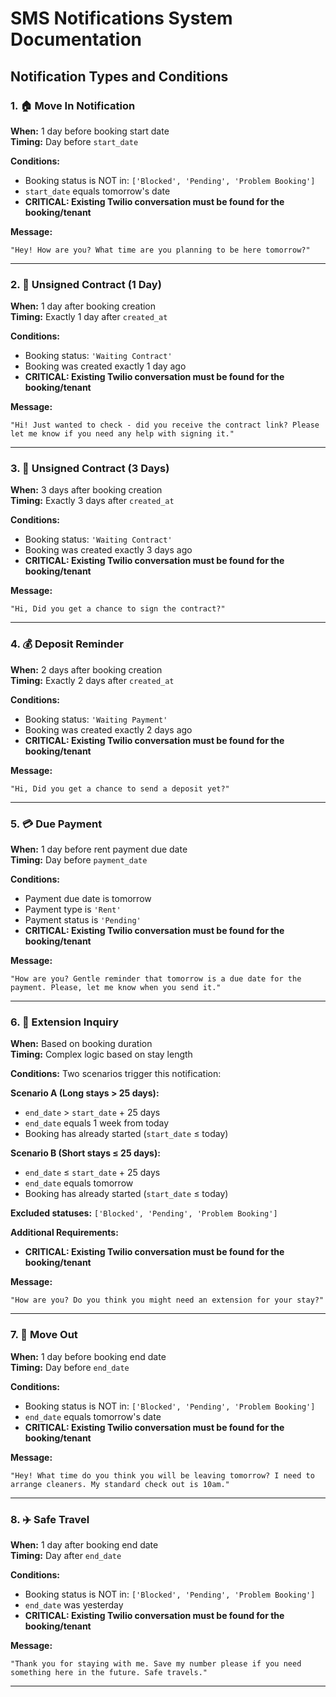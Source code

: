 # SMS Notifications System Documentation

## Notification Types and Conditions

### 1. 🏠 **Move In Notification**
**When:** 1 day before booking start date  
**Timing:** Day before `start_date`

**Conditions:**
- Booking status is NOT in: `['Blocked', 'Pending', 'Problem Booking']`
- `start_date` equals tomorrow's date
- **CRITICAL: Existing Twilio conversation must be found for the booking/tenant**

**Message:**
```
"Hey! How are you? What time are you planning to be here tomorrow?"
```
---

### 2. 📝 **Unsigned Contract (1 Day)**
**When:** 1 day after booking creation  
**Timing:** Exactly 1 day after `created_at`

**Conditions:**
- Booking status: `'Waiting Contract'`
- Booking was created exactly 1 day ago
- **CRITICAL: Existing Twilio conversation must be found for the booking/tenant**

**Message:**
```
"Hi! Just wanted to check - did you receive the contract link? Please let me know if you need any help with signing it."
```
---

### 3. 📝 **Unsigned Contract (3 Days)**
**When:** 3 days after booking creation  
**Timing:** Exactly 3 days after `created_at`

**Conditions:**
- Booking status: `'Waiting Contract'`
- Booking was created exactly 3 days ago
- **CRITICAL: Existing Twilio conversation must be found for the booking/tenant**

**Message:**
```
"Hi, Did you get a chance to sign the contract?"
```
---

### 4. 💰 **Deposit Reminder**
**When:** 2 days after booking creation  
**Timing:** Exactly 2 days after `created_at`

**Conditions:**
- Booking status: `'Waiting Payment'`
- Booking was created exactly 2 days ago
- **CRITICAL: Existing Twilio conversation must be found for the booking/tenant**

**Message:**
```
"Hi, Did you get a chance to send a deposit yet?"
```
---

### 5. 💳 **Due Payment**
**When:** 1 day before rent payment due date  
**Timing:** Day before `payment_date`

**Conditions:**
- Payment due date is tomorrow
- Payment type is `'Rent'`
- Payment status is `'Pending'`
- **CRITICAL: Existing Twilio conversation must be found for the booking/tenant**

**Message:**
```
"How are you? Gentle reminder that tomorrow is a due date for the payment. Please, let me know when you send it."
```
---

### 6. 🔄 **Extension Inquiry**
**When:** Based on booking duration  
**Timing:** Complex logic based on stay length

**Conditions:**
Two scenarios trigger this notification:

**Scenario A (Long stays > 25 days):**
- `end_date` > `start_date` + 25 days
- `end_date` equals 1 week from today
- Booking has already started (`start_date` ≤ today)

**Scenario B (Short stays ≤ 25 days):**
- `end_date` ≤ `start_date` + 25 days  
- `end_date` equals tomorrow
- Booking has already started (`start_date` ≤ today)

**Excluded statuses:** `['Blocked', 'Pending', 'Problem Booking']`

**Additional Requirements:**
- **CRITICAL: Existing Twilio conversation must be found for the booking/tenant**

**Message:**
```
"How are you? Do you think you might need an extension for your stay?"
```
---

### 7. 🚪 **Move Out**
**When:** 1 day before booking end date  
**Timing:** Day before `end_date`

**Conditions:**
- Booking status is NOT in: `['Blocked', 'Pending', 'Problem Booking']`
- `end_date` equals tomorrow's date
- **CRITICAL: Existing Twilio conversation must be found for the booking/tenant**

**Message:**
```
"Hey! What time do you think you will be leaving tomorrow? I need to arrange cleaners. My standard check out is 10am."
```
---

### 8. ✈️ **Safe Travel**
**When:** 1 day after booking end date  
**Timing:** Day after `end_date`

**Conditions:**
- Booking status is NOT in: `['Blocked', 'Pending', 'Problem Booking']`
- `end_date` was yesterday
- **CRITICAL: Existing Twilio conversation must be found for the booking/tenant**

**Message:**
```
"Thank you for staying with me. Save my number please if you need something here in the future. Safe travels."
```
---
